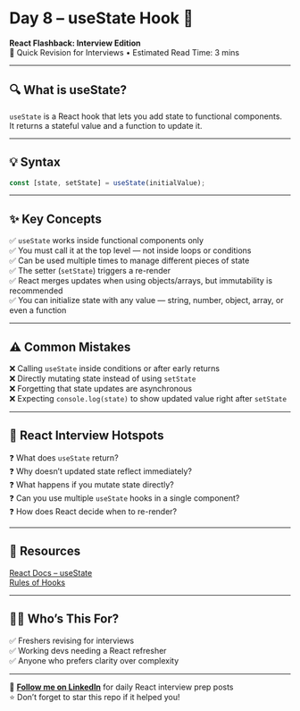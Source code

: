 # Day 8 – useState Hook 🧠  
**React Flashback: Interview Edition**  
🔁 Quick Revision for Interviews • Estimated Read Time: 3 mins

---

## 🔍 What is useState?

`useState` is a React hook that lets you add state to functional components.  
It returns a stateful value and a function to update it.

---

## 💡 Syntax

```jsx
const [state, setState] = useState(initialValue);
````

---

## ✨ Key Concepts

✅ `useState` works inside functional components only  
✅ You must call it at the top level — not inside loops or conditions  
✅ Can be used multiple times to manage different pieces of state  
✅ The setter (`setState`) triggers a re-render  
✅ React merges updates when using objects/arrays, but immutability is recommended  
✅ You can initialize state with any value — string, number, object, array, or even a function  

---

## ⚠️ Common Mistakes

❌ Calling `useState` inside conditions or after early returns  
❌ Directly mutating state instead of using `setState`  
❌ Forgetting that state updates are asynchronous  
❌ Expecting `console.log(state)` to show updated value right after `setState`  

---

## 🧠 React Interview Hotspots

❓ What does `useState` return?  
❓ Why doesn’t updated state reflect immediately?  
❓ What happens if you mutate state directly?  
❓ Can you use multiple `useState` hooks in a single component?  
❓ How does React decide when to re-render?  

---

## 📘 Resources

[React Docs – useState](https://reactjs.org/docs/hooks-state.html)  
[Rules of Hooks](https://reactjs.org/docs/hooks-rules.html)  

---

## 👩‍💻 Who’s This For?

✅ Freshers revising for interviews  
✅ Working devs needing a React refresher  
✅ Anyone who prefers clarity over complexity  

---

🔗 **[Follow me on LinkedIn](https://www.linkedin.com/in/vishakha-singhal-18983b1bb/)** for daily React interview prep posts  
⭐ Don’t forget to star this repo if it helped you!